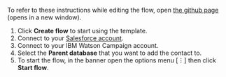To refer to these instructions while editing the flow, open [the github page](https://github.com/ot4i/app-connect-templates/blob/master/resources/markdown/Create%20new%20contact%20in%20IBM%20Watson%20Campaign%20when%20a%20new%20contact%20is%20added%20in%20Salesforce_instructions.md) (opens in a new window).

1. Click **Create flow** to start using the template.
1. Connect to your [Salesforce account](https://developer.ibm.com/integration/docs/app-connect/how-to-guides-for-apps/use-ibm-app-connect-salesforce/).
1. Connect to your IBM Watson Campaign account.
1. Select the **Parent database** that you want to add the contact to.
1. To start the flow, in the banner open the options menu [&#8942;] then click **Start flow**.

